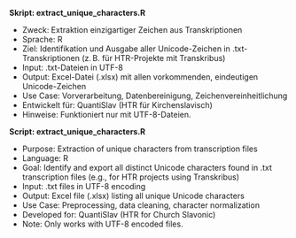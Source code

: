 **Skript: extract_unique_characters.R**

* Zweck: Extraktion einzigartiger Zeichen aus Transkriptionen
* Sprache: R  
* Ziel: Identifikation und Ausgabe aller Unicode-Zeichen in .txt-Transkriptionen (z. B. für HTR-Projekte mit Transkribus)
* Input: .txt-Dateien in UTF-8  
* Output: Excel-Datei (.xlsx) mit allen vorkommenden, eindeutigen Unicode-Zeichen  
* Use Case: Vorverarbeitung, Datenbereinigung, Zeichenvereinheitlichung  
* Entwickelt für: QuantiSlav (HTR für Kirchenslavisch)  
* Hinweise: Funktioniert nur mit UTF-8-Dateien.



**Script: extract_unique_characters.R**
* Purpose: Extraction of unique characters from transcription files
* Language: R
* Goal: Identify and export all distinct Unicode characters found in .txt transcription files (e.g., for HTR projects using Transkribus)
* Input: .txt files in UTF-8 encoding
* Output: Excel file (.xlsx) listing all unique Unicode characters
* Use Case: Preprocessing, data cleaning, character normalization
* Developed for: QuantiSlav (HTR for Church Slavonic)
* Note: Only works with UTF-8 encoded files.
